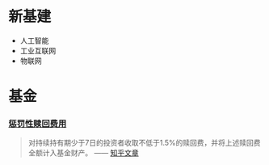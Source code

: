 # 新基建

- 人工智能
- 工业互联网
- 物联网



# 基金

### [惩罚性赎回费用](https://zhuanlan.zhihu.com/p/113034253)

> 对持续持有期少于7日的投资者收取不低于1.5%的赎回费，并将上述赎回费全额计入基金财产。 —— [知乎文章](https://zhuanlan.zhihu.com/p/113034253)